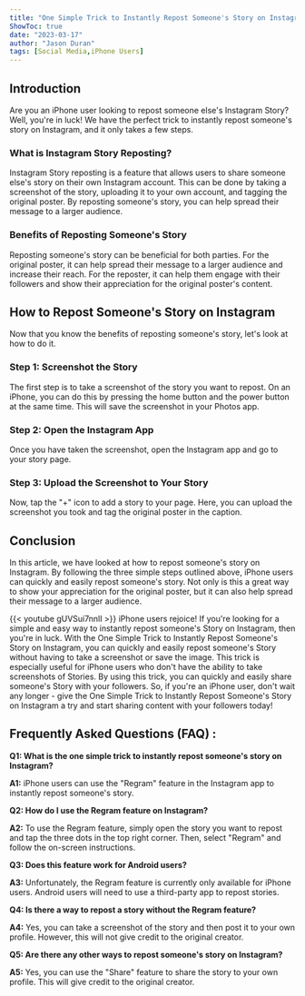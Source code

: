 ```yaml
---
title: "One Simple Trick to Instantly Repost Someone's Story on Instagram - iPhone Users Rejoice!"
ShowToc: true 
date: "2023-03-17"
author: "Jason Duran" 
tags: [Social Media,iPhone Users]
---
```

## Introduction
Are you an iPhone user looking to repost someone else's Instagram Story? Well, you're in luck! We have the perfect trick to instantly repost someone's story on Instagram, and it only takes a few steps. 

### What is Instagram Story Reposting?
Instagram Story reposting is a feature that allows users to share someone else's story on their own Instagram account. This can be done by taking a screenshot of the story, uploading it to your own account, and tagging the original poster. By reposting someone's story, you can help spread their message to a larger audience.

### Benefits of Reposting Someone's Story
Reposting someone's story can be beneficial for both parties. For the original poster, it can help spread their message to a larger audience and increase their reach. For the reposter, it can help them engage with their followers and show their appreciation for the original poster's content.

## How to Repost Someone's Story on Instagram
Now that you know the benefits of reposting someone's story, let's look at how to do it. 

### Step 1: Screenshot the Story
The first step is to take a screenshot of the story you want to repost. On an iPhone, you can do this by pressing the home button and the power button at the same time. This will save the screenshot in your Photos app. 

### Step 2: Open the Instagram App
Once you have taken the screenshot, open the Instagram app and go to your story page.

### Step 3: Upload the Screenshot to Your Story
Now, tap the "+" icon to add a story to your page. Here, you can upload the screenshot you took and tag the original poster in the caption.

## Conclusion
In this article, we have looked at how to repost someone's story on Instagram. By following the three simple steps outlined above, iPhone users can quickly and easily repost someone's story. Not only is this a great way to show your appreciation for the original poster, but it can also help spread their message to a larger audience.

{{< youtube gUVSui7nnlI >}} 
iPhone users rejoice! If you're looking for a simple and easy way to instantly repost someone's Story on Instagram, then you're in luck. With the One Simple Trick to Instantly Repost Someone's Story on Instagram, you can quickly and easily repost someone's Story without having to take a screenshot or save the image. This trick is especially useful for iPhone users who don't have the ability to take screenshots of Stories. By using this trick, you can quickly and easily share someone's Story with your followers. So, if you're an iPhone user, don't wait any longer - give the One Simple Trick to Instantly Repost Someone's Story on Instagram a try and start sharing content with your followers today!

## Frequently Asked Questions (FAQ) :
**Q1: What is the one simple trick to instantly repost someone's story on Instagram?**

**A1:** iPhone users can use the "Regram" feature in the Instagram app to instantly repost someone's story.

**Q2: How do I use the Regram feature on Instagram?**

**A2:** To use the Regram feature, simply open the story you want to repost and tap the three dots in the top right corner. Then, select "Regram" and follow the on-screen instructions.

**Q3: Does this feature work for Android users?**

**A3:** Unfortunately, the Regram feature is currently only available for iPhone users. Android users will need to use a third-party app to repost stories.

**Q4: Is there a way to repost a story without the Regram feature?**

**A4:** Yes, you can take a screenshot of the story and then post it to your own profile. However, this will not give credit to the original creator.

**Q5: Are there any other ways to repost someone's story on Instagram?**

**A5:** Yes, you can use the "Share" feature to share the story to your own profile. This will give credit to the original creator.


